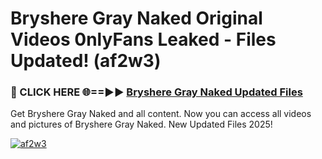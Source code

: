 # Bryshere Gray Naked Original Videos 0nlyFans Leaked - Files Updated! (af2w3)

<h3>🔴 CLICK HERE 🌐==►► <a href="https://tinyurl.com/yckcrads" rel="nofollow">Bryshere Gray Naked Updated Files</a></h3>

Get Bryshere Gray Naked and all content. Now you can access all videos and pictures of Bryshere Gray Naked. New Updated Files 2025!

[![af2w3](https://i.imgur.com/hpKpOFt.gif)](https://tinyurl.com/yckcrads)
